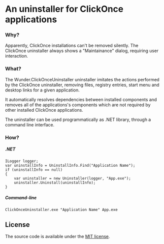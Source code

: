 An uninstaller for ClickOnce applications
===========================

### Why?

Apparently, ClickOnce installations can't be removed silently. The ClickOnce uninstaller always shows a "Maintainance" dialog, requiring user interaction. 

### What?

The Wunder.ClickOnceUninstaller uninstaller imitates the actions performed by the ClickOnce uninstaller, removing files, registry entries, start menu and desktop links for a given application. 

It automatically resolves dependencies between installed components and removes all of the applications's components which are not required by other installed ClickOnce applications.

The uninstaller can be used programmatically as .NET library, through a command line interface. 

### How?

##### .NET

    ILogger logger;
    var uninstallInfo = UninstallInfo.Find("Application Name");
    if (uninstallInfo == null)
    {
        var uninstaller = new Uninstaller(logger, "App.exe");
        uninstaller.Uninstall(uninstallInfo);
    }

##### Command-line

    ClickOnceUninstaller.exe "Application Name" App.exe

## License

The source code is available under the [MIT license](http://opensource.org/licenses/mit-license.php).
